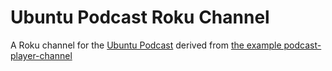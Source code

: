 # Ubuntu Podcast Roku Channel

A Roku channel for the [Ubuntu Podcast](http://ubuntupodcast.org)
derived from [the example podcast-player-channel](https://github.com/rokudev/podcast-player-channel)